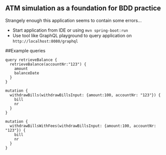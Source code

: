 ## ATM simulation as a foundation for BDD practice
Strangely enough this application seems to contain some errors...

- Start application from IDE or using `mvn spring-boot:run`
- Use tool like GraphQL playground to query application on `http://localhost:8080/graphql`

##Example queries

```
query retrieveBalance {
  retrieveBalance(accountNr:"123") {
    amount
    balanceDate
  }
}

mutation {
  withdrawBills(withdrawBillsInput: {amount:100, accountNr: "123"}) {
    bill
    nr
  }
}

mutation {
  withdrawBillsWithFees(withdrawBillsInput: {amount:100, accountNr: "123"}) {
    bill
    nr
  }
}
```